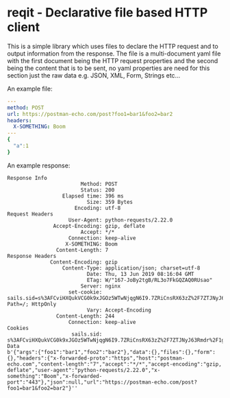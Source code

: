 # reqit - Declarative file based HTTP client

This is a simple library which uses files to declare the HTTP request and to output information from the response.  The file is a multi-document yaml file with the first document being the HTTP request properties and the second being the content that is to be sent, no yaml properties are need for this section just the raw data e.g. JSON, XML, Form, Strings etc...

An example file:

```yaml
---
method: POST
url: https://postman-echo.com/post?foo1=bar1&foo2=bar2
headers:
  X-SOMETHING: Boom
---
{
  "a":1
}
```

An example response:

```shell
Response Info
                        Method: POST
                        Status: 200
                  Elapsed time: 396 ms
                          Size: 359 Bytes
                      Encoding: utf-8
Request Headers
                    User-Agent: python-requests/2.22.0
               Accept-Encoding: gzip, deflate
                        Accept: */*
                    Connection: keep-alive
                   X-SOMETHING: Boom
                Content-Length: 7
Response Headers
              Content-Encoding: gzip
                  Content-Type: application/json; charset=utf-8
                          Date: Thu, 13 Jun 2019 08:16:04 GMT
                          ETag: W/"167-JoBy2tgB/RL3o7FkGQZAQ0RUsao"
                        Server: nginx
                    set-cookie: sails.sid=s%3AFCviHXQukVCG0k9xJGOz5WTwNjqgN6I9.7ZRiCnsRX63zZ%2F7ZTJNyJ63Rmdr%2F1gv0LVh6xkSIDFs; Path=/; HttpOnly
                          Vary: Accept-Encoding
                Content-Length: 244
                    Connection: keep-alive
Cookies
                     sails.sid: s%3AFCviHXQukVCG0k9xJGOz5WTwNjqgN6I9.7ZRiCnsRX63zZ%2F7ZTJNyJ63Rmdr%2F1gv0LVh6xkSIDFs
Data
b'{"args":{"foo1":"bar1","foo2":"bar2"},"data":{},"files":{},"form":{},"headers":{"x-forwarded-proto":"https","host":"postman-echo.com","content-length":"7","accept":"*/*","accept-encoding":"gzip, deflate","user-agent":"python-requests/2.22.0","x-something":"Boom","x-forwarded-port":"443"},"json":null,"url":"https://postman-echo.com/post?foo1=bar1&foo2=bar2"}''
```
